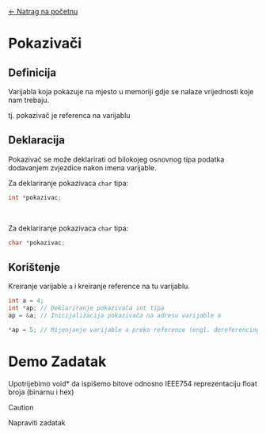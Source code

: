 [← Natrag na početnu](../../README.md#uvod-u-programiranje)

# Pokazivači

## Definicija
Varijabla koja pokazuje na mjesto u memoriji gdje se nalaze vrijednosti koje nam trebaju.

tj. pokazivač je referenca na varijablu

## Deklaracija
Pokazivač se može deklarirati od bilokojeg osnovnog tipa podatka dodavanjem zvjezdice nakon imena varijable.

Za deklariranje pokazivaca `char` tipa:
```c
int *pokazivac;
```
<br>

Za deklariranje pokazivaca `char` tipa:
```c
char *pokazivac;
```


## Korištenje
Kreiranje varijable `a` i kreiranje reference na tu varijablu.

```c
int a = 4;
int *ap; // Deklariranje pokazivača int tipa
ap = &a; // Inicijalizacija pokazivača na adresu varijable a

*ap = 5; // Mijenjanje varijable a preko reference (engl. dereferencing)
```

# Demo Zadatak
Upotrijebimo void* da ispišemo bitove odnosno IEEE754 reprezentaciju float broja (binarnu i hex)

> [!caution]
> Napraviti zadatak
